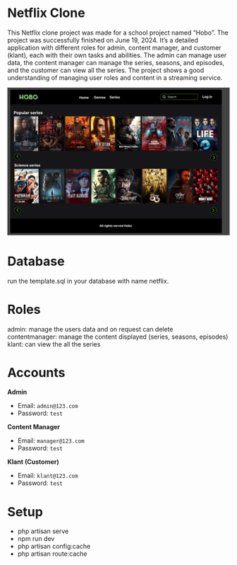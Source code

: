 # Netflix Clone

This Netflix clone project was made for a school project named “Hobo”. The project was successfully finished on June 19, 2024. It’s a detailed application with different roles for admin, content manager, and customer (klant), each with their own tasks and abilities. The admin can manage user data, the content manager can manage the series, seasons, and episodes, and the customer can view all the series. The project shows a good understanding of managing user roles and content in a streaming service.

![alt text](https://github.com/nuk3dev/netflix_clone/blob/main/public/images/design.png)

# Database

run the template.sql in your database with name netflix.

# Roles 

admin: manage the users data and on request can delete<br>
contentmanager: manage the content displayed (series, seasons, episodes)<br>
klant: can view the all the series<br>


# Accounts

**Admin**<br>
  - Email: `admin@123.com`<br>
  - Password: `test`<br>

**Content Manager**<br>
  - Email: `manager@123.com`<br>
  - Password: `test`<br>

**Klant (Customer)**
  - Email: `klant@123.com`<br>
  - Password: `test`<br>

# Setup

- php artisan serve
- npm run dev
- php artisan config:cache
- php artisan route:cache
